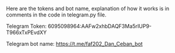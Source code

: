 Here are the tokens and bot name, explanation of how it works is in comments in the code in telegram.py file.

Telegram Token: 6095098964:AAFw2xhbDAQF3Ma5rIUP9-T966xTxPEvdXY

Telegram bot name: https://t.me/faf202_Dan_Ceban_bot
